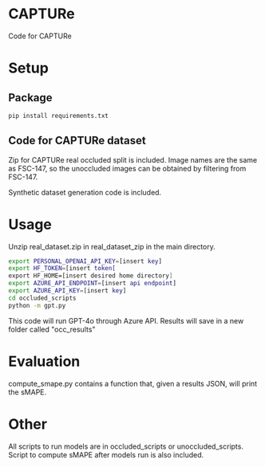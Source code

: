 # CAPTURe
Code for CAPTURe

# Setup

## Package
```bash
pip install requirements.txt
```

## Code for CAPTURe dataset
Zip for CAPTURe real occluded split is included. Image names are the same as FSC-147, so the unoccluded images can be obtained by filtering from FSC-147.

Synthetic dataset generation code is included.

# Usage
Unzip real_dataset.zip in real_dataset_zip in the main directory.
```bash
export PERSONAL_OPENAI_API_KEY=[insert key]
export HF_TOKEN=[insert token[
export HF_HOME=[insert desired home directory]
export AZURE_API_ENDPOINT=[insert api endpoint]
export AZURE_API_KEY=[insert key]
cd occluded_scripts
python -m gpt.py
```
This code will run GPT-4o through Azure API. Results will save in a new folder called "occ_results"

# Evaluation
compute_smape.py contains a function that, given a results JSON, will print the sMAPE.

# Other
All scripts to run models are in occluded_scripts or unoccluded_scripts. Script to compute sMAPE after models run is also included.
